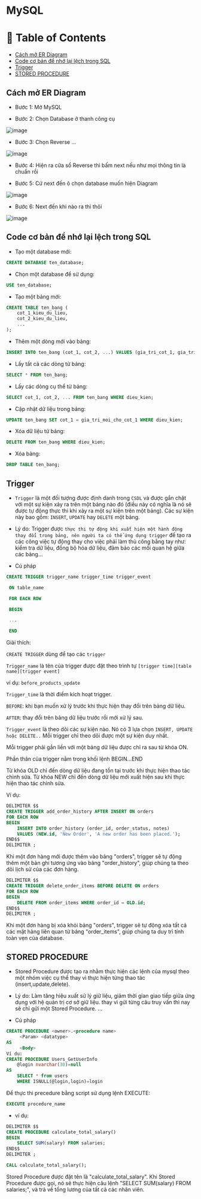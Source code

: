 # MySQL

# :notebook_with_decorative_cover: Table of Contents
- [Cách mở ER Diagram](#cách-mở-er-diagram)
- [Code cơ bản để nhớ lại lệch trong SQL](#Code-cơ-bản-để-nhớ-lại-lệch-trong-SQL) 
- [Trigger](#Trigger)
- [STORED PROCEDURE](#STORED-PROCEDURE)

## Cách mở ER Diagram

- Bước 1: Mở MySQL 

- Bước 2: Chọn Database ở thanh công cụ

![image](https://github.com/levietaqviet1/MySQL/assets/85175337/4aeee6d0-8d6a-4c0b-a416-50d9d063a62d)

- Bước 3: Chọn Reverse ...

![image](https://github.com/levietaqviet1/MySQL/assets/85175337/310b9e42-54bc-49e2-851e-522dda77674c)

- Bước 4: Hiện ra cửa sổ Reverse thì bấm next nếu như mọi thông tin là chuẩn rồi

- Bước 5: Cứ next đến ô chọn database muốn hiện Diagram

![image](https://github.com/levietaqviet1/MySQL/assets/85175337/da1b6c78-45d3-4848-9046-9af02547ce32)

- Bước 6: Next đến khi nào ra thì thôi

![image](https://github.com/levietaqviet1/MySQL/assets/85175337/694f3977-0664-4594-a297-1d9c496d963a)

## Code cơ bản để nhớ lại lệch trong SQL

- Tạo một database mới:

```sql
CREATE DATABASE ten_database;
```

- Chọn một database để sử dụng:

```sql
USE ten_database;
```

- Tạo một bảng mới:

```sql
CREATE TABLE ten_bang (
    cot_1_kieu_du_lieu,
    cot_2_kieu_du_lieu,
    ...
);
```

- Thêm một dòng mới vào bảng:

```sql
INSERT INTO ten_bang (cot_1, cot_2, ...) VALUES (gia_tri_cot_1, gia_tri_cot_2, ...);
```

- Lấy tất cả các dòng từ bảng:

```sql
SELECT * FROM ten_bang;
```
- Lấy các dòng cụ thể từ bảng:

```sql
SELECT cot_1, cot_2, ... FROM ten_bang WHERE dieu_kien;
```

- Cập nhật dữ liệu trong bảng:

```sql
UPDATE ten_bang SET cot_1 = gia_tri_moi_cho_cot_1 WHERE dieu_kien;
```

- Xóa dữ liệu từ bảng:

```sql
DELETE FROM ten_bang WHERE dieu_kien;
```

- Xóa bảng:

```sql
DROP TABLE ten_bang;
```

## Trigger 

- `Trigger` là một đối tượng được định danh trong `CSDL` và được gắn chặt với một sự kiện xảy ra trên một bảng nào đó 
(điều này có nghĩa là nó sẽ được tự động thực thi khi xảy ra một sự kiện trên một bảng). Các sự kiện này bao gồm: `INSERT`, `UPDATE` hay `DELETE` một bảng.

- Lý do: Trigger được `thực thi tự động khi xuất hiện một hành động thay đổi trong bảng, nên người ta có thể ứng dụng trigger` để tạo ra các công việc tự động thay cho việc phải làm thủ công bằng tay như: kiểm tra dữ liệu, đồng bộ hóa dữ liệu, đảm bảo các mối quan hệ giữa các bảng...

- Cú pháp

```sql
CREATE TRIGGER trigger_name trigger_time trigger_event

 ON table_name

 FOR EACH ROW

 BEGIN

 ...

 END
```

Giải thích:

`CREATE TRIGGER` dùng để tạo các `trigger`

`Trigger_name` là tên của trigger được đặt theo trình tự `[trigger time][table name][trigger event]`

ví dụ: `before_products_update`

`Trigger_time` là thời điểm kích hoạt trigger.

`BEFORE`: khi bạn muốn xử lý trước khi thực hiện thay đổi trên bảng dữ liệu.

`AFTER`: thay đổi trên bảng dữ liệu trước rồi mới xử lý sau.

`Trigger_event` là theo dõi các sự kiện nào. Nó có 3 lựa chọn `INSERT, UPDATE hoặc DELETE..` Mỗi trigger chỉ theo dõi được một sự kiện duy nhất.

Mỗi trigger phải gắn liền với một bảng dữ liệu được chỉ ra sau từ khóa ON.

Phần thân của trigger nằm trong khối lệnh BEGIN…END

Từ khóa OLD chỉ đến dòng dữ liệu đang tồn tại trước khi thực hiện thao tác chỉnh sửa. Từ khóa NEW chỉ đến dòng dữ liệu mới xuất hiện sau khi thực hiện thao tác chỉnh sửa.


Ví dụ:

```sql
DELIMITER $$
CREATE TRIGGER add_order_history AFTER INSERT ON orders
FOR EACH ROW
BEGIN
    INSERT INTO order_history (order_id, order_status, notes)
    VALUES (NEW.id, 'New Order', 'A new order has been placed.');
END$$
DELIMITER ;
```

Khi một đơn hàng mới được thêm vào bảng "orders", trigger sẽ tự động thêm một bản ghi tương ứng vào bảng "order_history", giúp chúng ta theo dõi lịch sử của các đơn hàng.

```sql
DELIMITER $$
CREATE TRIGGER delete_order_items BEFORE DELETE ON orders
FOR EACH ROW
BEGIN
    DELETE FROM order_items WHERE order_id = OLD.id;
END$$
DELIMITER ;
```

Khi một đơn hàng bị xóa khỏi bảng "orders", trigger sẽ tự động xóa tất cả các mặt hàng liên quan từ bảng "order_items", giúp chúng ta duy trì tính toàn vẹn của database.

## STORED PROCEDURE

- Stored Procedure được tạo ra nhằm thực hiện các lệnh của mysql theo một nhóm việc cụ thể thay vì thực hiện từng thao tác (insert,update,delete).

- Lý do:  Làm tăng hiệu xuất sử lý giữ liệu, giảm thời gian giao tiếp giữa ứng dụng với hệ quản trị cơ sở giữ liệu. thay vì gửi từng câu truy vấn thì nay sẽ chỉ gửi một Stored Procedure. ...

- Cú pháp

```sql
CREATE PROCEDURE <owner>.<procedure name>
     <Param> <datatype>
AS
     <Body>
Ví dụ:
CREATE PROCEDURE Users_GetUserInfo
    @login nvarchar(30)=null
AS
    SELECT * from users
    WHERE ISNULL(@login,login)=login
```

Để thực thi precedure bằng script sử dụng lệnh EXECUTE:

```sql
EXECUTE procedure_name
```

- ví dụ: 

```sql
DELIMITER $$
CREATE PROCEDURE calculate_total_salary()
BEGIN
    SELECT SUM(salary) FROM salaries;
END$$
DELIMITER ;

CALL calculate_total_salary();

```

Stored Procedure được đặt tên là "calculate_total_salary". Khi Stored Procedure được gọi, nó sẽ thực hiện câu lệnh "SELECT SUM(salary) FROM salaries;", và trả về tổng lương của tất cả các nhân viên.



